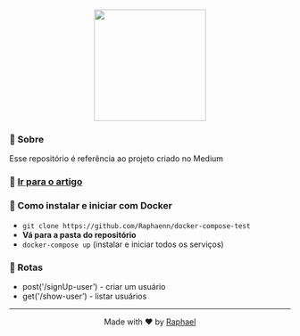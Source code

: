 <h1 align="center">
<a href="https://www.docker.com/">
<img src="https://www.mundodocker.com.br/wp-content/uploads/2015/06/docker_facebook_share.png" width="200px">
  </a>
</h1>

### :page_facing_up: Sobre
Esse repositório é referência ao projeto criado no Medium

### :link: [Ir para o artigo](https://medium.com/@jonabf1/docker-e-docker-compose-com-node-js-mongodb-postgresql-e-nodemon-5752e42b022f)

### :page_facing_up: Como instalar e iniciar com **Docker**
- `git clone https://github.com/Raphaenn/docker-compose-test`
- **Vá para a pasta do repositório**
- `docker-compose up` (instalar e iniciar todos os serviços)

### :page_facing_up: Rotas

- post('/signUp-user’) - criar um usuário
- get('/show-user’) - listar usuários

---

<p align="center">
Made with ♥ by <a href="https://www.linkedin.com/in/raphaelnneves">Raphael</a>
</p>
